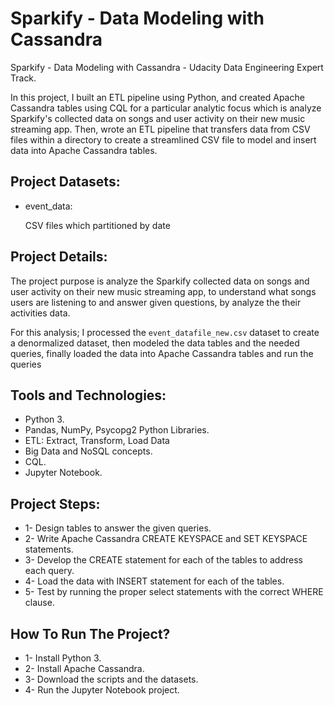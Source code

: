 # Sparkify - Data Modeling with Cassandra
Sparkify - Data Modeling with Cassandra - Udacity Data Engineering Expert Track.

In this project, I built an ETL pipeline using Python, and created Apache Cassandra tables using CQL for a particular analytic focus which is analyze Sparkify's collected data on songs and user activity on their new music streaming app. Then, wrote an ETL pipeline that transfers data from CSV files within a directory to create a streamlined CSV file to model and insert data into Apache Cassandra tables.
## Project Datasets:

- event_data:

  CSV files which partitioned by date


## Project Details:

The project purpose is analyze the Sparkify collected data on songs and user activity on their new music streaming app, to understand what songs users are listening to and answer given questions, by analyze the their activities data.

For this analysis; I processed the ```event_datafile_new.csv``` dataset to create a denormalized dataset, then modeled the data tables and the needed queries, finally loaded the data into Apache Cassandra tables and run the queries

## Tools and Technologies:
- Python 3.
- Pandas, NumPy, Psycopg2 Python Libraries.
- ETL: Extract, Transform, Load Data
- Big Data and NoSQL concepts.
- CQL.
- Jupyter Notebook.

## Project Steps:
- 1- Design tables to answer the given queries.
- 2- Write Apache Cassandra CREATE KEYSPACE and SET KEYSPACE statements.
- 3- Develop the CREATE statement for each of the tables to address each query.
- 4- Load the data with INSERT statement for each of the tables.
- 5- Test by running the proper select statements with the correct WHERE clause.


## How To Run The Project?

- 1- Install Python 3.
- 2- Install Apache Cassandra.
- 3- Download the scripts and the datasets.
- 4- Run the Jupyter Notebook project.

